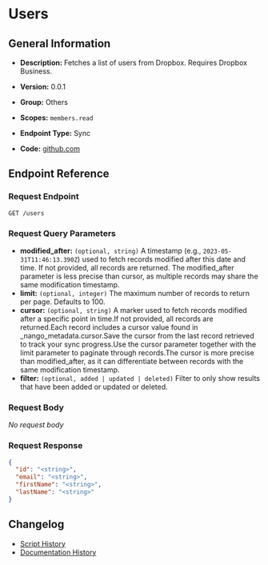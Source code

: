 <!-- BEGIN GENERATED CONTENT -->
# Users

## General Information

- **Description:** Fetches a list of users from Dropbox. Requires Dropbox Business.

- **Version:** 0.0.1
- **Group:** Others
- **Scopes:** `members.read`
- **Endpoint Type:** Sync
- **Code:** [github.com](https://github.com/NangoHQ/integration-templates/tree/main/integrations/dropbox/syncs/users.ts)


## Endpoint Reference

### Request Endpoint

`GET /users`

### Request Query Parameters

- **modified_after:** `(optional, string)` A timestamp (e.g., `2023-05-31T11:46:13.390Z`) used to fetch records modified after this date and time. If not provided, all records are returned. The modified_after parameter is less precise than cursor, as multiple records may share the same modification timestamp.
- **limit:** `(optional, integer)` The maximum number of records to return per page. Defaults to 100.
- **cursor:** `(optional, string)` A marker used to fetch records modified after a specific point in time.If not provided, all records are returned.Each record includes a cursor value found in _nango_metadata.cursor.Save the cursor from the last record retrieved to track your sync progress.Use the cursor parameter together with the limit parameter to paginate through records.The cursor is more precise than modified_after, as it can differentiate between records with the same modification timestamp.
- **filter:** `(optional, added | updated | deleted)` Filter to only show results that have been added or updated or deleted.

### Request Body

_No request body_

### Request Response

```json
{
  "id": "<string>",
  "email": "<string>",
  "firstName": "<string>",
  "lastName": "<string>"
}
```

## Changelog

- [Script History](https://github.com/NangoHQ/integration-templates/commits/main/integrations/dropbox/syncs/users.ts)
- [Documentation History](https://github.com/NangoHQ/integration-templates/commits/main/integrations/dropbox/syncs/users.md)

<!-- END  GENERATED CONTENT -->

